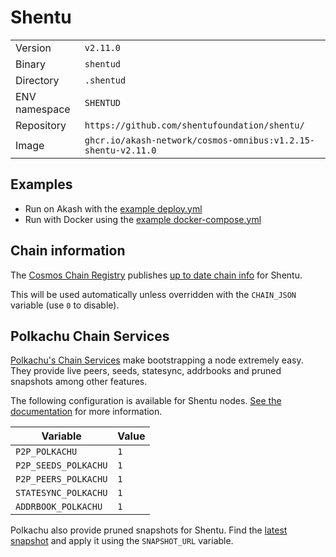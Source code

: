# Shentu

| | |
|---|---|
|Version|`v2.11.0`|
|Binary|`shentud`|
|Directory|`.shentud`|
|ENV namespace|`SHENTUD`|
|Repository|`https://github.com/shentufoundation/shentu/`|
|Image|`ghcr.io/akash-network/cosmos-omnibus:v1.2.15-shentu-v2.11.0`|

## Examples

- Run on Akash with the [example deploy.yml](./deploy.yml)
- Run with Docker using the [example docker-compose.yml](./docker-compose.yml)

## Chain information

The [Cosmos Chain Registry](https://github.com/cosmos/chain-registry) publishes [up to date chain info](https://raw.githubusercontent.com/cosmos/chain-registry/master/shentu/chain.json) for Shentu.

This will be used automatically unless overridden with the `CHAIN_JSON` variable (use `0` to disable).

## Polkachu Chain Services

[Polkachu's Chain Services](https://www.polkachu.com/networks/shentu) make bootstrapping a node extremely easy. They provide live peers, seeds, statesync, addrbooks and pruned snapshots among other features.

The following configuration is available for Shentu nodes. [See the documentation](../README.md#polkachu-services) for more information.

|Variable|Value|
|---|---|
|`P2P_POLKACHU`|`1`|
|`P2P_SEEDS_POLKACHU`|`1`|
|`P2P_PEERS_POLKACHU`|`1`|
|`STATESYNC_POLKACHU`|`1`|
|`ADDRBOOK_POLKACHU`|`1`|

Polkachu also provide pruned snapshots for Shentu. Find the [latest snapshot](https://polkachu.com/tendermint_snapshots/shentu) and apply it using the `SNAPSHOT_URL` variable.
